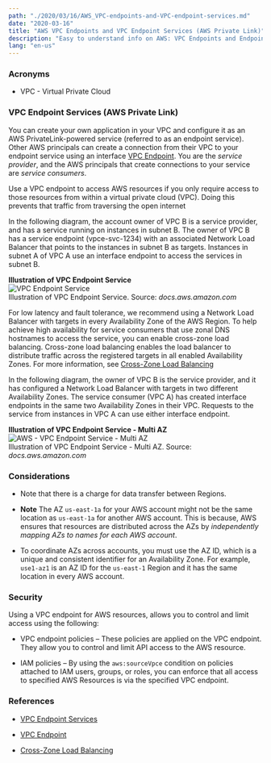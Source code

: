 ```yaml
---
path: "./2020/03/16/AWS_VPC-endpoints-and-VPC-endpoint-services.md"
date: "2020-03-16"
title: "AWS VPC Endpoints and VPC Endpoint Services (AWS Private Link)"
description: "Easy to understand info on AWS: VPC Endpoints and Endpoint services (AWS Private Link)"
lang: "en-us"
---
```


### Acronyms ###

- VPC - Virtual Private Cloud

### VPC Endpoint Services (AWS Private Link) ###

You can create your own application in your VPC and configure it as an
AWS PrivateLink-powered service (referred to as an endpoint service). Other AWS
principals can create a connection from their VPC to your endpoint service using
an interface [VPC Endpoint](https://docs.aws.amazon.com/vpc/latest/userguide/vpce-interface.html).
You are the _service provider_, and the AWS principals that create connections
to your service are _service consumers_.

Use a VPC endpoint to access AWS resources if you only require access to those resources from within a virtual private cloud (VPC). Doing this prevents that traffic from traversing the open internet

In the following diagram, the account owner of VPC B is a service provider, and has a service running on instances in subnet B. The owner of VPC B has a service endpoint (vpce-svc-1234) with an associated Network Load Balancer that points to the instances in subnet B as targets. Instances in subnet A of VPC A use an interface endpoint to access the services in subnet B.

__Illustration of VPC Endpoint Service__
<br/>
![VPC Endpoint Service](https://docs.aws.amazon.com/vpc/latest/userguide/images/vpc-endpoint-service.png)
<br/>
Illustration of VPC Endpoint Service. Source: _docs.aws.amazon.com_

For low latency and fault tolerance, we recommend using a Network Load Balancer with targets in every Availability Zone of the AWS Region. To help achieve high availability for service consumers that use zonal DNS hostnames to access the service, you can enable cross-zone load balancing. Cross-zone load balancing enables the load balancer to distribute traffic across the registered targets in all enabled Availability Zones. For more information, see
[Cross-Zone Load Balancing](https://docs.aws.amazon.com/elasticloadbalancing/latest/network/network-load-balancers.html#cross-zone-load-balancing)

In the following diagram, the owner of VPC B is the service provider, and it has configured a Network Load Balancer with targets in two different Availability Zones. The service consumer (VPC A) has created interface endpoints in the same two Availability Zones in their VPC. Requests to the service from instances in VPC A can use either interface endpoint.

__Illustration of VPC Endpoint Service - Multi AZ__
<br/>
![AWS - VPC Endpoint Service - Multi AZ](https://docs.aws.amazon.com/vpc/latest/userguide/images/vpc-endpoint-service-multi-az.png)
<br/>
Illustration of VPC Endpoint Service - Multi AZ. Source: _docs.aws.amazon.com_

### Considerations ###

- Note that there is a charge for data transfer between Regions.

- __Note__ The AZ `us-east-1a` for your AWS account might not be the same
location as `us-east-1a` for another AWS account. This is because, AWS ensures
that resources are distributed across the AZs by _independently mapping AZs to
names for each AWS account_.

- To coordinate AZs across accounts, you must use the AZ ID, which is a unique
and consistent identifier for an Availability Zone. For example, `use1-az1` is
an AZ ID for the `us-east-1` Region and it has the same location in every AWS
account.

### Security ###

Using a VPC endpoint for AWS resources, allows you to control and limit access using the following:

- VPC endpoint policies – These policies are applied on the VPC endpoint. They allow you to control and limit API access to the AWS resource.

- IAM policies – By using the `aws:sourceVpce` condition on policies attached to IAM users, groups, or roles, you can enforce that all access to specified AWS Resources is via the specified VPC endpoint.


### References ###

- [VPC Endpoint Services](https://docs.aws.amazon.com/vpc/latest/userguide/endpoint-service.html)

- [VPC Endpoint](https://docs.aws.amazon.com/vpc/latest/userguide/vpce-interface.html)

- [Cross-Zone Load Balancing](https://docs.aws.amazon.com/elasticloadbalancing/latest/network/network-load-balancers.html#cross-zone-load-balancing)
